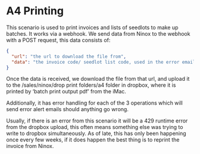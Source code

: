 # A4 Printing

This scenario is used to print invoices and lists of seedlots to make up batches.
It works via a webhook. We send data from Ninox to the webhook with a POST request, this data consists of:

```json
{
  "url": "the url to download the file from",
  "data": "the invoice code/ seedlot list code, used in the error emails"
}
```

Once the data is received, we download the file from that url, and upload it to the /sales/ninox/drop print folders/a4 folder in dropbox, where it is printed by ‘batch print output pdf’ from the iMac.

Additionally, it has error handling for each of the 3 operations which will send error alert emails should anything go wrong.

Usually, if there is an error from this scenario it will be a 429 runtime error from the dropbox upload, this often means something else was trying to write to dropbox simultaneously. As of late, this has only been happening once every few weeks, if it does happen the best thing is to reprint the invoice from Ninox.
